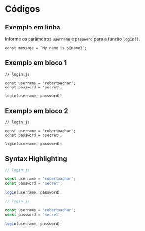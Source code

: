 # Códigos

## Exemplo em linha

Informe os parâmetros `username` e `password` para a função `login()`.

`` const message = `My name is ${name}`; ``

## Exemplo em bloco 1

    // login.js

    const username = 'robertoachar';
    const password = 'secret';

    login(username, password);

## Exemplo em bloco 2

```
// login.js

const username = 'robertoachar';
const password = 'secret';

login(username, password);
```

## Syntax Highlighting

```javascript
// login.js

const username = 'robertoachar';
const password = 'secret';

login(username, password);
```

```js // ele identifica js tbm
// login.js

const username = 'robertoachar';
const password = 'secret';

login(username, password);
```
